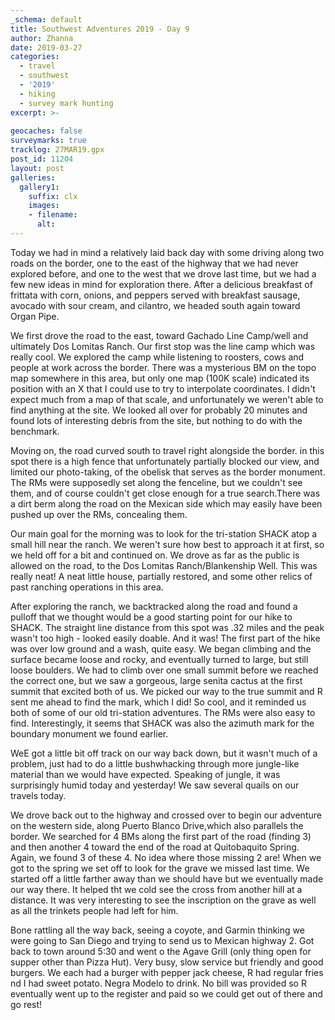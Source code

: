 ```yaml
---
_schema: default
title: Southwest Adventures 2019 - Day 9
author: Zhanna
date: 2019-03-27
categories: 
  - travel
  - southwest
  - '2019'
  - hiking
  - survey mark hunting
excerpt: >-
  
geocaches: false
surveymarks: true
tracklog: 27MAR19.gpx
post_id: 11204
layout: post  
galleries:
  gallery1:
    suffix: clx
    images:
    - filename: 
      alt:                                       
---
```


Today we had in mind a relatively laid back day with some driving along two roads on the border, one to the east of the highway that we had never explored before, and one to the west that we drove last time, but we had a few new ideas in mind for exploration there. After a delicious breakfast of frittata with corn, onions, and peppers served with breakfast sausage, avocado with sour cream, and cilantro, we headed south again toward Organ Pipe. 

We first drove the road to the east, toward Gachado Line Camp/well and ultimately Dos Lomitas Ranch. Our first stop was the line camp which was really cool. We explored the camp while listening to roosters, cows and people at work across the border. There was a mysterious BM on the topo map somewhere in this area, but only one map (100K scale) indicated its position with an X that I could use to try to interpolate coordinates. I didn't expect much from a map of that scale, and unfortunately we weren't able to find anything at the site. We looked all over for probably 20 minutes and found lots of interesting debris from the site, but nothing to do with the benchmark.

Moving on, the road curved south to travel right alongside the border. in this spot there is a high fence that unfortunately partially blocked our view, and limited our photo-taking, of the obelisk that serves as the border monument. The RMs were supposedly set along the fenceline, but we couldn't see them, and of course couldn't get close enough for a true search.There was a dirt berm along the road on the Mexican side which may easily have been pushed up over the RMs, concealing them.

Our main goal for the morning was to look for the tri-station SHACK atop a small hill near the ranch. We weren't sure how best to approach it at first, so we held off for a bit and continued on. We drove as far as the public is allowed on the road, to the Dos Lomitas Ranch/Blankenship Well. This was really neat! A neat little house, partially restored, and some other relics of past ranching operations in this area.

After exploring the ranch, we backtracked along the road and found a pulloff that we thought would be a good starting point for our hike to SHACK. The straight line distance from this spot was .32 miles and the peak wasn't too high - looked easily doable. And it was! The first part of the hike was over low ground and a wash, quite easy. We began climbing and the surface became loose and rocky, and eventually turned to large, but still loose boulders. We had to climb over one small summit before we reached the correct one, but we saw a gorgeous, large senita cactus at the first summit that excited both of us. We picked our way to the true summit and R sent me ahead to find the mark, which I did! So cool, and it reminded us both of some of our old tri-station adventures. The RMs were also easy to find. Interestingly, it seems that SHACK was also the azimuth mark for the boundary monument we found earlier.

WeE got a little bit off track on our way back down, but it wasn't much of a problem, just had to do a little bushwhacking through more jungle-like material than we would have expected. Speaking of jungle, it was surprisingly humid today and yesterday! We saw several quails on our travels today.

We drove back out to the highway and crossed over to begin our adventure on the western side, along Puerto Blanco Drive,which also parallels the border. We searched for 4 BMs along the first part of the road (finding 3) and then another 4 toward the end of the road at Quitobaquito Spring. Again, we found 3 of these 4. No idea where those missing 2 are! When we got to the spring we set off to look for the grave we missed last time. We started off a little farther away than we should have but we eventually made our way there. It helped tht we cold see the cross from another hill at a distance. It was very interesting to see the inscription on the grave as well as all the trinkets people had left for him.

Bone rattling all the way back, seeing a coyote, and Garmin thinking we were going to San Diego and trying to send us to Mexican highway 2. Got back to town around 5:30 and went o the Agave Grill (only thing open for supper other than Pizza Hut). Very busy, slow service but friendly and good burgers. We each had a burger with pepper jack cheese, R had regular fries nd I had sweet potato. Negra Modelo to drink. No bill was provided so R eventually went up to the register and paid so we could get out of there and go rest!
